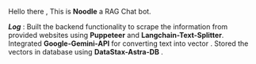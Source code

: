 Hello there ,
This is **Noodle** a RAG Chat bot.

***Log*** : 
    Built the backend functionality to scrape the information from provided websites using **Puppeteer** and **Langchain-Text-Splitter**.
    Integrated **Google-Gemini-API** for converting text into vector .
    Stored the vectors in database using **DataStax-Astra-DB** .
